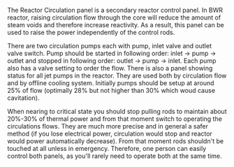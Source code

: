 The Reactor Circulation panel is a secondary reactor control panel. In BWR reactor, raising circulation flow through the core will reduce the amount of steam voids and therefore increase reactivity. As a result, this panel can be used to raise the power independently of the control rods. 

There are two circulation pumps each with pump, inlet valve and outlet valve switch. Pump should be started in following order: inlet -> pump -> outlet and stopped in following order: outlet -> pump -> inlet. Each pump also has a valve setting to order the flow. There is also a panel showing status for all jet pumps in the reactor. They are used both by circulation flow and by offline cooling system. Initially pumps should be setup at around 25% of flow (optimally 28% but not higher than 30% which woud cause cavitation).

When nearing to critical state you should stop pulling rods to maintain about 20%-30% of thermal power and from that moment switch to operating the circulations flows. They are much more precise and in general a safer method (if you lose electrical power, circulation would stop and reactor would power automatically decrease). From that moment rods shouldn't be touched at all unless in emergency. Therefore, one person can easily control both panels, as you'll rarely need to operate both at the same time.
